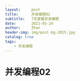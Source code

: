 ```yaml
---
layout:     post   				    							
title:      并发编程02 				
subtitle:   7天掌握并发编程
date:       2021-05-24 											
author:     Zhan 												
header-img: img/post-bg-2015.jpg 								
catalog: true 													
tags:														
    - 并发编程 
---
```


# 并发编程02

